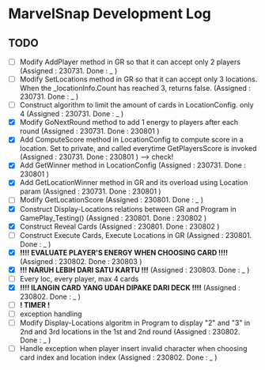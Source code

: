 # MarvelSnap Development Log

## TODO
- [ ] Modify AddPlayer method in GR so that it can accept only 2 players (Assigned : 230731. Done : _ )
- [ ] Modify SetLocations method in GR so that it can accept only 3 locations. When the _locationInfo.Count has reached 3, returns false. (Assigned : 230731. Done : _ )
- [ ] Construct algorithm to limit the amount of cards in LocationConfig. only 4 (Assigned : 230731. Done : _ )
- [x] Modify GoNextRound method to add 1 energy to players after each round (Assigned : 230731. Done : 230801 )
- [x] Add ComputeScore method in LocationConfig to compute score in a location. Set to private, and called everytime GetPlayersScore is invoked (Assigned : 230731. Done : 230801 ) --> check!
- [x] Add GetWinner method in LocationConfig (Assigned : 230731. Done : 230801 )
- [x] Add GetLocationWinner method in GR and its overload using Location param (Assigned : 230731. Done : 230801 )
- [ ] Modify GetLocationScore (Assigned : 230801. Done : _ )
- [x] Construct Display-Locations relations between GR and Program in GamePlay_Testing() (Assigned : 230801. Done : 230802 )
- [x] Construct Reveal Cards (Assigned : 230801. Done : 230802 )
- [ ] Construct Execute Cards, Execute Locations in GR (Assigned : 230801. Done : _ )
- [x] **!!!! EVALUATE PLAYER'S ENERGY WHEN CHOOSING CARD !!!!** (Assigned : 230802. Done : 230803 )
- [x] **!!! NARUH LEBIH DARI SATU KARTU !!!** (Assigned : 230803. Done : _ )
- [ ] Every loc, every player, max 4 cards
- [x] **!!!! ILANGIN CARD YANG UDAH DIPAKE DARI DECK !!!!** (Assigned : 230802. Done : _ )
- [ ] **! TIMER !**
- [ ] exception handling
- [ ] Modify Display-Locations algoritm in Program to display "2" and "3" in 2nd and 3rd locations in the 1st and 2nd round (Assigned : 230802. Done : _ )
- [ ] Handle exception when player insert invalid character when choosing card index and location index (Assigned : 230802. Done : _ )
